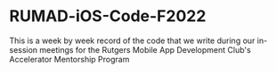 # RUMAD-iOS-Code-F2022
This is a week by week record of the code that we write during our in-session meetings for the Rutgers Mobile App Development Club's Accelerator Mentorship Program 
